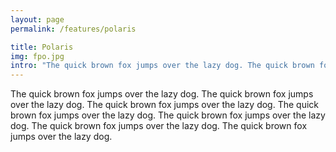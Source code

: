 ```yaml
---
layout: page
permalink: /features/polaris

title: Polaris
img: fpo.jpg
intro: "The quick brown fox jumps over the lazy dog. The quick brown fox jumps over the lazy dog."
---
```



The quick brown fox jumps over the lazy dog. The quick brown fox jumps over the lazy dog. The quick brown fox jumps over the lazy dog. The quick brown fox jumps over the lazy dog. The quick brown fox jumps over the lazy dog. The quick brown fox jumps over the lazy dog. The quick brown fox jumps over the lazy dog.